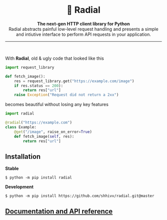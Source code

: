 <br>
<h1 align="center">
🚀 Radial
</h1>

<div align="center">
<strong>The next-gen HTTP client library for Python</strong>
<br>
Radial abstracts painful low-level request handling and presents a simple and intiutive interface to perform API requests in your application.
</div>

***
<br>

With **Radial**, old & ugly code that looked like this
```py
import request_library

def fetch_image():
    res = request_library.get("https://example.com/image")
    if res.status == 200):
        return res["url"]
    raise Exception("Request did not return a 2xx")
``` 
becomes beautiful without losing any key features
```py
import radial

@radial("https://example.com")
class Example:
    @get("/image", raise_on_error=True)
    def fetch_image(self, res):
        return res["url"] 
```
## Installation

**Stable**
```
$ python -m pip install radial 
```

**Development**
```
$ python -m pip install https://github.com/shhivv/radial.git@master
```

## [Documentation and API reference](https://radialhttp.readthedocs.io/en/latest/)